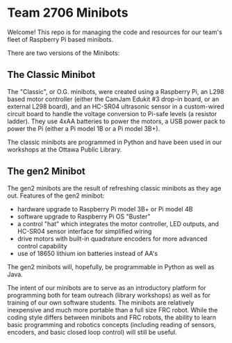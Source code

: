 # Team 2706 Minibots

Welcome! This repo is for managing the code and resources for our team's fleet of Raspberry Pi based minibots.

There are two versions of the Minibots:

## The Classic Minibot

The "Classic", or O.G. minibots, were created using a Raspberry Pi, an L298 based motor controller (either the CamJam Edukit #3 drop-in board, or an external L298 board), and an HC-SR04 ultrasonic sensor in a custom-wired circuit board to handle the voltage conversion to Pi-safe levels (a resistor ladder). They use 4xAA batteries to power the motors, a USB power pack to power the Pi (either a Pi model 1B or a Pi model 3B+).

The classic minibots are programmed in Python and have been used in our workshops at the Ottawa Public Library.

## The gen2 Minibot

The gen2 minibots are the result of refreshing classic minibots as they age out. Features of the gen2 minibot:
- hardware upgrade to Raspberry Pi model 3B+ or Pi model 4B
- software upgrade to Raspberry Pi OS "Buster"
- a control "hat" which integrates the motor controller, LED outputs, and HC-SR04 sensor interface for simplified wiring
- drive motors with built-in quadrature encoders for more advanced control capability
- use of 18650 lithium ion batteries instead of AA's

The gen2 minibots will, hopefully, be programmable in Python as well as Java.

The intent of our minibots are to serve as an introductory platform for programming both for team outreach (library workshops) as well as for training of our own software students. The minibots are relatively inexpensive and much more portable than a full size FRC robot. While the coding style differs between minibots and FRC robots, the ability to learn basic programming and robotics concepts (including reading of sensors, encoders, and basic closed loop control) will still be useful.

